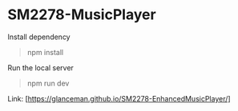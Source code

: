# SM2278-MusicPlayer
Install dependency  
>npm install

Run the local server  
>npm run dev

Link:
[https://glanceman.github.io/SM2278-EnhancedMusicPlayer/]